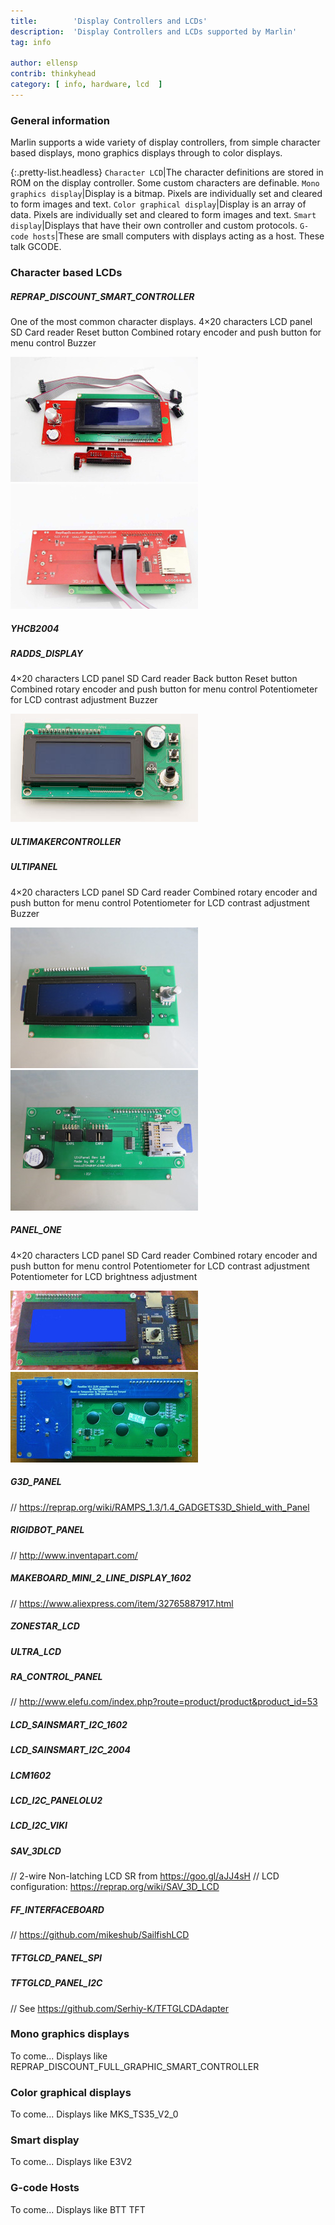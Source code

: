 ```yaml
---
title:        'Display Controllers and LCDs'
description:  'Display Controllers and LCDs supported by Marlin'
tag: info

author: ellensp
contrib: thinkyhead
category: [ info, hardware, lcd  ]
---
```


### General information

Marlin supports a wide variety of display controllers, from simple character based displays, mono graphics displays through to color displays.

{:.pretty-list.headless}
`Character LCD`|The character definitions are stored in ROM on the display controller. Some custom characters are definable.
`Mono graphics display`|Display is a bitmap. Pixels are individually set and cleared to form images and text.
`Color graphical display`|Display is an array of data. Pixels are individually set and cleared to form images and text.
`Smart display`|Displays that have their own controller and custom protocols.
`G-code hosts`|These are small computers with displays acting as a host. These talk GCODE.

### Character based LCDs


##### REPRAP_DISCOUNT_SMART_CONTROLLER
One of the most common character displays.
4×20 characters LCD panel
SD Card reader
Reset button
Combined rotary encoder and push button for menu control
Buzzer

<a href="/assets/images/hardware/Display_Controllers/RDSC_front.jpg" ><img src="/assets/images/hardware/Display_Controllers/RDSC_front_thumb.jpg"/></a>
<a href="/assets/images/hardware/Display_Controllers/RDSC_back.jpg" ><img src="/assets/images/hardware/Display_Controllers/RDSC_back_thumb.jpg"/></a>


##### YHCB2004
##### RADDS_DISPLAY
4×20 characters LCD panel
SD Card reader
Back button
Reset button
Combined rotary encoder and push button for menu control
Potentiometer for LCD contrast adjustment
Buzzer

<a href="/assets/images/hardware/Display_Controllers/RADDS_front.jpg" ><img src="/assets/images/hardware/Display_Controllers/RADDS_front_thumb.jpg"/></a>


##### ULTIMAKERCONTROLLER
##### ULTIPANEL
4×20 characters LCD panel
SD Card reader
Combined rotary encoder and push button for menu control
Potentiometer for LCD contrast adjustment
Buzzer

<a href="/assets/images/hardware/Display_Controllers/ULTIPANEL_front.jpg" ><img src="/assets/images/hardware/Display_Controllers/ULTIPANEL_front_thumb.jpg"/></a>
<a href="/assets/images/hardware/Display_Controllers/ULTIPANEL_back.jpg" ><img src="/assets/images/hardware/Display_Controllers/ULTIPANEL_back_thumb.jpg"/></a>

##### PANEL_ONE
4×20 characters LCD panel
SD Card reader
Combined rotary encoder and push button for menu control
Potentiometer for LCD contrast adjustment
Potentiometer for LCD brightness adjustment

<a href="/assets/images/hardware/Display_Controllers/PANELONE_front.jpg" ><img src="/assets/images/hardware/Display_Controllers/PANELONE_front_thumb.jpg"/></a>
<a href="/assets/images/hardware/Display_Controllers/PANELONE_back.jpg" ><img src="/assets/images/hardware/Display_Controllers/PANELONE_back_thumb.jpg"/></a>


##### G3D_PANEL
// https://reprap.org/wiki/RAMPS_1.3/1.4_GADGETS3D_Shield_with_Panel
##### RIGIDBOT_PANEL
// http://www.inventapart.com/
##### MAKEBOARD_MINI_2_LINE_DISPLAY_1602
// https://www.aliexpress.com/item/32765887917.html
##### ZONESTAR_LCD
##### ULTRA_LCD
##### RA_CONTROL_PANEL
// http://www.elefu.com/index.php?route=product/product&product_id=53
##### LCD_SAINSMART_I2C_1602
##### LCD_SAINSMART_I2C_2004
##### LCM1602
##### LCD_I2C_PANELOLU2
##### LCD_I2C_VIKI
##### SAV_3DLCD
// 2-wire Non-latching LCD SR from https://goo.gl/aJJ4sH
// LCD configuration: https://reprap.org/wiki/SAV_3D_LCD
##### FF_INTERFACEBOARD
// https://github.com/mikeshub/SailfishLCD
##### TFTGLCD_PANEL_SPI
##### TFTGLCD_PANEL_I2C
// See https://github.com/Serhiy-K/TFTGLCDAdapter
### Mono graphics displays  
To come...
Displays like REPRAP_DISCOUNT_FULL_GRAPHIC_SMART_CONTROLLER
### Color graphical displays
To come...
Displays like MKS_TS35_V2_0
### Smart display
To come...
Displays like E3V2
### G-code Hosts
To come...
Displays like BTT TFT

